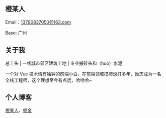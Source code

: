 ## 橙某人

Email：13790837050@163.com

Base: 广州


## 关于我

总工头 | 一线城市郊区建筑工地 | 专业搬砖头和（huo）水泥

一个对 Vue 技术情有独钟的前端小白，在前端领域摸爬滚打多年，励志成为一名全栈工程师，这个理想至今有点远，哈哈哈~


## 个人博客
[橙某人](http://59.110.157.15/)、[掘金](https://juejin.cn/user/1908407919184670)
